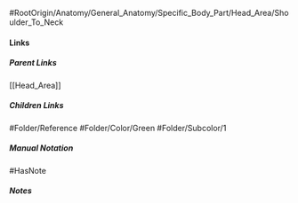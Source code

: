 #RootOrigin/Anatomy/General_Anatomy/Specific_Body_Part/Head_Area/Shoulder_To_Neck
#### Links
##### Parent Links
[[Head_Area]]
##### Children Links
#Folder/Reference
#Folder/Color/Green
#Folder/Subcolor/1
##### Manual Notation

#HasNote
##### Notes